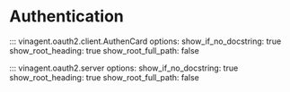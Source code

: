 # Authentication
::: vinagent.oauth2.client.AuthenCard
    options:
      show_if_no_docstring: true
      show_root_heading: true
      show_root_full_path: false

::: vinagent.oauth2.server
    options:
      show_if_no_docstring: true
      show_root_heading: true
      show_root_full_path: false
